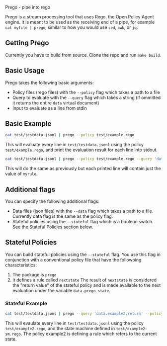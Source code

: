 Prego - pipe into rego

Prego is a stream processing tool that uses Rego, the Open Policy Agent engine. It is meant to be used as the receiving end of a pipe, for example `cat myfile | prego`, similar to how you would use `sed`, `awk`, or `jq`.

## Getting Prego
Currently you have to build from source. Clone the repo and run `make build`.

## Basic Usage

Prego takes the following basic arguments:

- Policy files (rego files) with the `--policy` flag which takes a path to a file
- Query to evaluate with the `--query` flag which takes a string (if ommitted it returns the entire `data` virtual document)
- Input to evaluate as a line from stdin

## Basic Example

```bash
cat test/testdata.jsonl | prego --policy test/example.rego
```

This will evaluate every line in `test/testdata.jsonl` using the policy `test/example.rego`, and print the evaluation result for each line into stdout.

```bash
cat test/testdata.jsonl | prego --policy test/example.rego --query 'data.example.myrule'
```

This will do the same as previously but each printed line will contain just the value of `myrule`.


## Additional flags
You can specify the following additional flags:

- Data files (json files) with the `--data` flag which takes a path to a file. Currently data flag is the same as the policy flag.
- Stateful policies using the `--stateful` flag which is a boolean switch. See the Stateful Policies section below.

## Stateful Policies

You can build stateful policies using the `--stateful` flag. You use this flag in conjunction with a conventional policy file that have the followoing characteristics:
1. The package is `prego`
2. It defines a rule called `nextstate`
The result of `nextstate` is considered the "return value" of the stateful policy and is made available to the next evaluation under the variable `data.prego_state`.


### Stateful Example

```bash
cat test/testdata.jsonl | prego --query 'data.example2.return' --policy test/example2.rego --policy test/example2-sm.rego --stateful
```

This will evaulate every line in `test/testdata.jsonl` using the policy `test/example2.rego`, and the state machine defined in `test/example2-sm.rego`. The policy example2 is defining a rule which refers to the current state.
